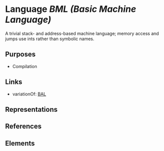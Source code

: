 # Language _BML (Basic Machine Language)_
A trivial stack- and address-based machine language; memory access and jumps use ints rather than symbolic names.

## Purposes
* Compilation

## Links
* variationOf: [BAL](http://softlang.github.io/yas/languages/BAL.html)

## Representations

## References

## Elements
